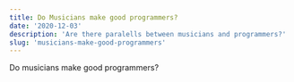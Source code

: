 ```yaml
---
title: Do Musicians make good programmers?
date: '2020-12-03'
description: 'Are there paralells between musicians and programmers?'
slug: 'musicians-make-good-programmers'
---
```


Do musicians make good programmers?